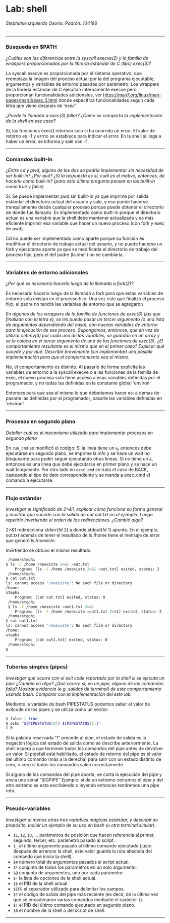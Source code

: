 # Lab: shell 
###### Stephanie Izquierdo Osorio. Padrón: 104196
---

### Búsqueda en $PATH

_¿Cuáles son las diferencias entre la syscall execve(2) y la familia de wrappers proporcionados por la librería estándar de C (libc) exec(3)?_

La syscall execve es proporcionada por el sistema operativo, que reemplaza la imagen del proceso actual por la del programa ejecutable, argumentos y variables de entorno pasadas por parámetro. Los wrappers de la librería estándar de C ejecutan internamente execve pero proporcionan funcionalidades adicionales, ver https://man7.org/linux/man-pages/man3/exec.3.html donde especifica funcionalidades segun cada letra que viene despues de 'exec'

_¿Puede la llamada a exec(3) fallar? ¿Cómo se comporta la implementación de la shell en ese caso?_

Sí, las funciones exec() retornan solo si ha ocurrido un error. El valor de retorno es -1 y errno se establece para indicar el error.
En la shell si llega a haber un error, se informa y sale con -1.

---

### Comandos built-in

_¿Entre cd y pwd, alguno de los dos se podría implementar sin necesidad de ser built-in? ¿Por qué? ¿Si la respuesta es sí, cuál es el motivo, entonces, de hacerlo como built-in? (para esta última pregunta pensar en los built-in como true y false)_

Sí. Se puede implementar pwd sin bulilt-in ya que imprime por salida estándar el directorio actual del usuario y sale, y eso puede hacerse tranquilamente desde cualquier proceso porque puede obtener el directorio de donde fue llamado. Es implementado como built-in porque el directorio actual es una variable que la shell debe mantener actualizada y es más eficiente imprimir esa variable que hacer un nuevo proceso (con fork y exec de pwd).

Cd no puede ser implementado como aparte porque su función es modificar el directorio de trabajo actual del usuario, y no puede hacerse un fork y ejecutarse aparte ya que se modificaría el directorio de trabajo del proceso hijo, pero el del padre (la shell) no se cambiaría.

---

### Variables de entorno adicionales
_¿Por qué es necesario hacerlo luego de la llamada a fork(2)?_

 Es necesario hacerlo luego de la llamada a fork para que estas variables de entorno solo existan en el proceso hijo. Una vez este que finalizó el proceso hijo, el padre no tendrá las variables de entorno que se agregaron 

_En algunos de los wrappers de la familia de funciones de exec(3) (las que finalizan con la letra e), se les puede pasar un tercer argumento (o una lista de argumentos dependiendo del caso), con nuevas variables de entorno para la ejecución de ese proceso. Supongamos, entonces, que en vez de utilizar setenv(3) por cada una de las variables, se guardan en un array y se lo coloca en el tercer argumento de una de las funciones de exec(3)._
_¿El comportamiento resultante es el mismo que en el primer caso? Explicar qué sucede y por qué.
Describir brevemente (sin implementar) una posible implementación para que el comportamiento sea el mismo._


No, el comportamiento es distinto. Al pasarle de forma explicita las variables de entorno a la syscall execve o a las funciones de la familia de exec, el nuevo proceso solo tiene acceso a esas variables definidas por el programador, y no todas las definidas en la constante global 'environ'

Entonces para que sea el mismo lo que deberiamos hacer es: a demas de pasarle las definidas por el programador, pasarle las variables definidas en 'environ'

---

### Procesos en segundo plano
_Detallar cuál es el mecanismo utilizado para implementar procesos en segundo plano_

En `run_cmd` se modificó el codigo: Si la linea tiene un `&`, entonces debe ejecutarse en segundo plano, se imprime la info y se hace un wait no bloqueante para poder seguir ejecutando otras lineas. Si no tiene un `&`, entonces es una linea que debe ejecutarse en primer plano y se hace un wait bloqueante.
Por otro lado en `exec_cmd` se trata el caso de BACK, casteando al tipo de dato correspondiente y se manda a exec_cmd el comando a ejecutarse.

---

### Flujo estándar

_Investigar el significado de 2>&1, explicar cómo funciona su forma general y mostrar qué sucede con la salida de cat out.txt en el ejemplo. Luego repetirlo invertiendo el orden de las redirecciones. ¿Cambió algo?_

2>&1 redirecciona stderr(fd 2) a donde stdout(fd 1) apunte. En el ejemplo, out.txt además de tener el resultado de ls /home tiene el mensaje de error que generó ls /noexiste.

Invirtiendo se obtuvo el mismo resultado:
``` sh
 /home/stephi 
$ ls -C /home /noexiste 2>&1 >out.txt        
	Program: [ls -C /home /noexiste 2>&1 >out.txt] exited, status: 2 
 /home/stephi 
$ cat out.txt
ls: cannot access '/noexiste': No such file or directory
/home:
stephi
	Program: [cat out.txt] exited, status: 0 
 /home/stephi 
 $ ls -C /home /noexiste >out1.txt 2>&1   
	Program: [ls -C /home /noexiste >out1.txt 2>&1] exited, status: 2 
 /home/stephi 
$ cat out1.txt
ls: cannot access '/noexiste': No such file or directory
/home:
stephi
	Program: [cat out1.txt] exited, status: 0 
 /home/stephi 
$ 
```

---

### Tuberías simples (pipes)

_Investigar qué ocurre con el exit code reportado por la shell si se ejecuta un pipe ¿Cambia en algo? ¿Qué ocurre si, en un pipe, alguno de los comandos falla? Mostrar evidencia (e.g. salidas de terminal) de este comportamiento usando bash. Comparar con la implementación del este lab._

Mediante la variable de bash PIPESTATUS podemos saber el valor de exitcode de los pipes y se utiliza como un vector:
``` sh
$ false | true
$ echo "${PIPESTATUS[0]} ${PIPESTATUS[1]}"
1 0
```
Si la palabra reservada "!" precede al pipe, el estado de salida es la negación lógica del estado de salida como se describe anteriormente. La shell espera a que terminen todos los comandos del pipe antes de devolver un valor.
Si pipefail está habilitado, el estado de retorno del pipe es el valor del último comando (más a la derecha) para salir con un estado distinto de cero, o cero si todos los comandos salen correctamente.

Si alguno de los comandos del pipe aborta, se corta la ejecución del pipe y envia una senal "SIGPIPE"
Ejemplo: si de un extremo cerramos el pipe y del otro extremo se esta escribiendo o leyendo entonces tendremos una pipe roto.

---

### Pseudo-variables

_Investigar al menos otras tres variables mágicas estándar, y describir su propósito. Incluir un ejemplo de su uso en bash (u otra terminal similar)._

- `$1`, `$2`, `$3`, ... parámetros de posición que hacen referencia al primer, segundo, tercer, etc. parámetro pasado al script.
- `$_` el último argumento pasado al último comando ejecutado (justo después de arrancar la shell, este valor guarda la ruta absoluta del comando que inicio la shell).
- `$#` número total de argumentos pasados al script actual.
- `$*` conjunto de todos los parametros en un solo argumento.
- `$@` conjunto de argumentos, uno por cada parametro
- `$-` la lista de opciones de la shell actual.
- `$$` el PID de la shell actual.
- `$IFS` el separador utilizado para delimitar los campos.
- `$?` el código de salida del pipe más reciente (es decir, de la última vez que se encadenaron varios comandos mediante el carácter `|`).
- `$!` el PID del último comando ejecutado en segundo plano.
- `$0` el nombre de la shell o del script de shell.

---

